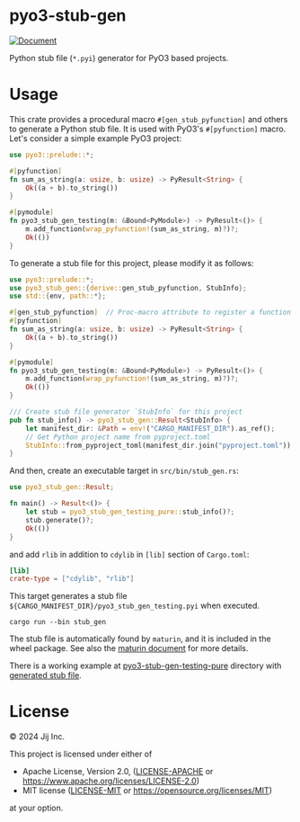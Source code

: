 # pyo3-stub-gen

[![Document](https://img.shields.io/badge/document-main-blue?logo=github)](https://jij-inc.github.io/pyo3-stub-gen//pyo3_stub_gen/index.html)

Python stub file (`*.pyi`) generator for PyO3 based projects.

# Usage

This crate provides a procedural macro `#[gen_stub_pyfunction]` and others to generate a Python stub file.
It is used with PyO3's `#[pyfunction]` macro. Let's consider a simple example PyO3 project:

```rust
use pyo3::prelude::*;

#[pyfunction]
fn sum_as_string(a: usize, b: usize) -> PyResult<String> {
    Ok((a + b).to_string())
}

#[pymodule]
fn pyo3_stub_gen_testing(m: &Bound<PyModule>) -> PyResult<()> {
    m.add_function(wrap_pyfunction!(sum_as_string, m)?)?;
    Ok(())
}
```

To generate a stub file for this project, please modify it as follows:

```rust
use pyo3::prelude::*;
use pyo3_stub_gen::{derive::gen_stub_pyfunction, StubInfo};
use std::{env, path::*};

#[gen_stub_pyfunction]  // Proc-macro attribute to register a function to stub file generator.
#[pyfunction]
fn sum_as_string(a: usize, b: usize) -> PyResult<String> {
    Ok((a + b).to_string())
}

#[pymodule]
fn pyo3_stub_gen_testing(m: &Bound<PyModule>) -> PyResult<()> {
    m.add_function(wrap_pyfunction!(sum_as_string, m)?)?;
    Ok(())
}

/// Create stub file generator `StubInfo` for this project
pub fn stub_info() -> pyo3_stub_gen::Result<StubInfo> {
    let manifest_dir: &Path = env!("CARGO_MANIFEST_DIR").as_ref();
    // Get Python project name from pyproject.toml
    StubInfo::from_pyproject_toml(manifest_dir.join("pyproject.toml"))
}
```

And then, create an executable target in `src/bin/stub_gen.rs`:

```rust
use pyo3_stub_gen::Result;

fn main() -> Result<()> {
    let stub = pyo3_stub_gen_testing_pure::stub_info()?;
    stub.generate()?;
    Ok(())
}
```

and add `rlib` in addition to `cdylib` in `[lib]` section of `Cargo.toml`:

```toml
[lib]
crate-type = ["cdylib", "rlib"]
```

This target generates a stub file `${CARGO_MANIFEST_DIR}/pyo3_stub_gen_testing.pyi` when executed.

```shell
cargo run --bin stub_gen
```

The stub file is automatically found by `maturin`, and it is included in the wheel package. See also the [maturin document](https://www.maturin.rs/project_layout#adding-python-type-information) for more details.

There is a working example at [pyo3-stub-gen-testing-pure](./pyo3-stub-gen-testing-pure/) directory with [generated stub file](./pyo3-stub-gen-testing-pure/pyo3_stub_gen_testing_pure.pyi).

# License

© 2024 Jij Inc.

This project is licensed under either of

- Apache License, Version 2.0, ([LICENSE-APACHE](LICENSE-APACHE) or <https://www.apache.org/licenses/LICENSE-2.0>)
- MIT license ([LICENSE-MIT](LICENSE-MIT) or <https://opensource.org/licenses/MIT>)

at your option.
